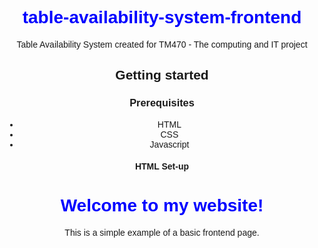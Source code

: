 # table-availability-system-frontend
Table Availability System created for TM470 - The computing and IT project

## Getting started

### Prerequisites

- HTML
- CSS
- Javascript

#### HTML Set-up

<!DOCTYPE html>
<html lang="en">
<head>
    <meta charset="UTF-8">
    <meta name="viewport" content="width=device-width, initial-scale=1.0">
    <title>Basic Frontend Page</title>
    <style>
        body {
            font-family: sans-serif;
            text-align: center;
        }
        h1 {
            color: blue;
        }
    </style>
</head>
<body>
    <h1>Welcome to my website!</h1>
    <p>This is a simple example of a basic frontend page.</p>
</body>
</html>

